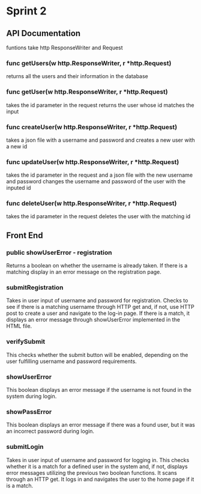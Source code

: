 # Sprint 2
## API Documentation
funtions take http ResponseWriter and Request
### func getUsers(w http.ResponseWriter, r *http.Request)
returns all the users and their information in the database
### func getUser(w http.ResponseWriter, r *http.Request)
takes the id parameter in the request
returns the user whose id matches the input
### func createUser(w http.ResponseWriter, r *http.Request)
takes a json file with a username and password and creates a new user with a new id
### func updateUser(w http.ResponseWriter, r *http.Request)
takes the id parameter in the request and a json file with the new username and password
changes the username and password of the user with the inputed id
### func deleteUser(w http.ResponseWriter, r *http.Request)
takes the id parameter in the request
deletes the user with the matching id

## Front End
### public showUserError - registration
Returns a boolean on whether the username is already taken. If there is a matching display in an error message on the registration page.
### submitRegistration
Takes in user input of username and password for registration. Checks to see if there is a matching username through HTTP get and, if not, use HTTP post to create a user and navigate to the log-in page. If there is a match, it displays an error message through showUserError implemented in the HTML file. 
### verifySubmit
This checks whether the submit button will be enabled, depending on the user fulfilling username and password requirements.
### showUserError
This boolean displays an error message if the username is not found in the system during login.
### showPassError
This boolean displays an error message if there was a found user, but it was an incorrect password during login.

### submitLogin
Takes in user input of username and password for logging in. This checks whether it is a match for a defined user in the system and, if not, displays error messages utilizing the previous two boolean functions. It scans through an HTTP get. It logs in and navigates the user to the home page if it is a match.